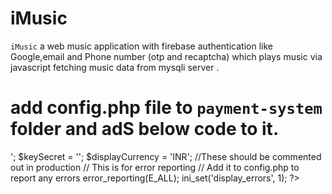 # iMusic
`iMusic` a web music application with firebase authentication like Google,email and Phone number (otp and recaptcha) which plays music via javascript fetching music data from mysqli server .

# add config.php file to `payment-system` folder and adS below code to it.
<?php
$keyId = '<your razorpay api key>';
$keySecret = '<your razorpay secret key>';
$displayCurrency = 'INR';

//These should be commented out in production
// This is for error reporting
// Add it to config.php to report any errors
error_reporting(E_ALL);
ini_set('display_errors', 1);
?>
